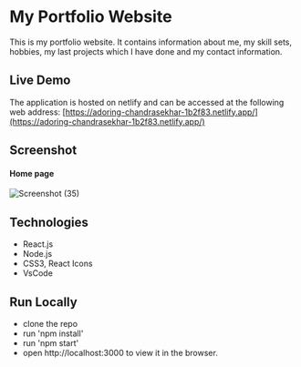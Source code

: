 # My Portfolio Website

This is my portfolio website. It contains information about me, my skill sets, hobbies, my last projects which I have done and my contact information.

## Live Demo

The application is hosted on netlify and can be accessed at the following web address: [https://adoring-chandrasekhar-1b2f83.netlify.app/](https://adoring-chandrasekhar-1b2f83.netlify.app/)

## Screenshot

#### Home page

![Screenshot (35)](https://user-images.githubusercontent.com/71195337/124010474-d967e880-d9ac-11eb-8c22-11102a6633bf.png)

## Technologies

- React.js
- Node.js
- CSS3, React Icons
- VsCode


## Run Locally

- clone the repo
- run 'npm install'
- run 'npm start'
- open http://localhost:3000 to view it in the browser. 
